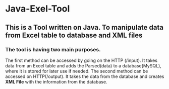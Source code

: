 # Java-Exel-Tool
## This is a Tool written on Java. To manipulate data from Excel table to database and XML files ##

### The tool is having two main purposes. ###
The first method can be accessed by going on the HTTP (/input). It takes data from an Excel table and adds the Parsed(data) to a database(MySQL), where it is stored for later use if needed.
The second method can be accessed on HTTP(/output). It takes the data from the database and creates **XML File** with the information from the database. 
